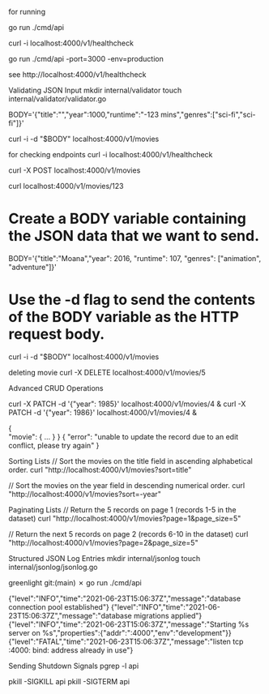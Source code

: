 for running

go run ./cmd/api  

curl -i localhost:4000/v1/healthcheck

go run ./cmd/api  -port=3000 -env=production

see
http://localhost:4000/v1/healthcheck

Validating JSON Input
mkdir internal/validator
touch internal/validator/validator.go

BODY='{"title":"","year":1000,"runtime":"-123 mins","genres":["sci-fi","sci-fi"]}'

curl -i -d "$BODY" localhost:4000/v1/movies

for checking endpoints 
curl -i localhost:4000/v1/healthcheck

curl -X POST localhost:4000/v1/movies

curl localhost:4000/v1/movies/123


# Create a BODY variable containing the JSON data that we want to send.
BODY='{"title":"Moana","year": 2016, "runtime": 107, "genres": ["animation", "adventure"]}'
# Use the -d flag to send the contents of the BODY variable as the HTTP request body.
curl -i -d "$BODY" localhost:4000/v1/movies

deleting movie
curl -X DELETE localhost:4000/v1/movies/5

Advanced CRUD Operations

curl -X PATCH -d '{"year": 1985}' localhost:4000/v1/movies/4 &
curl -X PATCH -d '{"year": 1986}' localhost:4000/v1/movies/4 &

{           
        "movie": {
		...
        }
}
{
        "error": "unable to update the record due to an edit conflict, please try again"
}

Sorting Lists
// Sort the movies on the title field in ascending alphabetical order. curl "http://localhost:4000/v1/movies?sort=title"

// Sort the movies on the year field in descending numerical order. curl "http://localhost:4000/v1/movies?sort=-year"

Paginating Lists
// Return the 5 records on page 1 (records 1-5 in the dataset) curl "http://localhost:4000/v1/movies?page=1&page_size=5"

// Return the next 5 records on page 2 (records 6-10 in the dataset) curl "http://localhost:4000/v1/movies?page=2&page_size=5"

Structured JSON Log Entries
mkdir internal/jsonlog
touch internal/jsonlog/jsonlog.go

greenlight git:(main) ✗ go run ./cmd/api

{"level":"INFO","time":"2021-06-23T15:06:37Z","message":"database connection pool established"}
{"level":"INFO","time":"2021-06-23T15:06:37Z","message":"database migrations applied"}
{"level":"INFO","time":"2021-06-23T15:06:37Z","message":"Starting %s server on %s","properties":{"addr":":4000","env":"development"}}
{"level":"FATAL","time":"2021-06-23T15:06:37Z","message":"listen tcp :4000: bind: address already in use"}


Sending Shutdown Signals
pgrep -l api

pkill -SIGKILL api
pkill -SIGTERM api